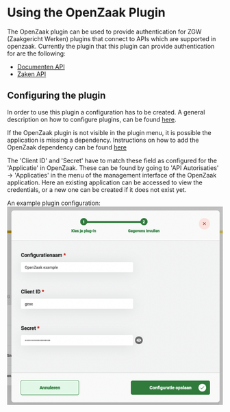 # Using the OpenZaak Plugin

The OpenZaak plugin can be used to provide authentication for ZGW (Zaakgericht Werken) plugins that connect to APIs which 
are supported in openzaak. Currently the plugin that this plugin can provide authentication for are the following:

- [Documenten API](../documenten-api/configure-plugin.md)
- [Zaken API](../zaken-api/configure-plugin.md)

## Configuring the plugin

In order to use this plugin a configuration has to be created. A general description on how to configure
plugins, can be found [here](../configure-plugin.md).

If the OpenZaak plugin is not visible in the plugin menu, it is possible the application is missing a dependency.
Instructions on how to add the OpenZaak dependency can be found 
[here](../../../valtimo-implementation/modules/openzaak.md)

The 'Client ID' and 'Secret' have to match these field as configured for the 'Applicatie' in OpenZaak.
These can be found by going to 'API Autorisaties' &rarr; 'Applicaties' in the menu of the management interface of the 
OpenZaak application. Here an existing application can be accessed to view the credentials, or a new one can be created 
if it does not exist yet.

An example plugin configuration:
![example plugin configuration](img/configure-plugin.png)